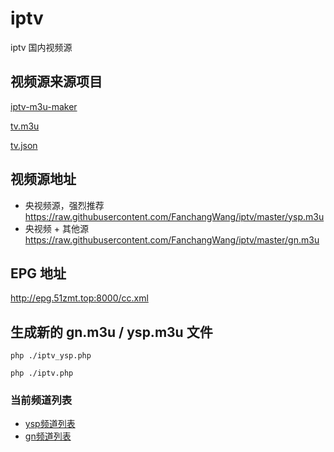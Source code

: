 # iptv
iptv 国内视频源

## 视频源来源项目
[iptv-m3u-maker](https://github.com/EvilCult/iptv-m3u-maker)

[tv.m3u](https://raw.githubusercontent.com/EvilCult/iptv-m3u-maker/master/http/tv.m3u)

[tv.json](https://raw.githubusercontent.com/EvilCult/iptv-m3u-maker/master/http/tv.json)

## 视频源地址
- 央视频源，强烈推荐
<https://raw.githubusercontent.com/FanchangWang/iptv/master/ysp.m3u>
- 央视频 + 其他源
<https://raw.githubusercontent.com/FanchangWang/iptv/master/gn.m3u>

## EPG 地址
<http://epg.51zmt.top:8000/cc.xml>

## 生成新的 gn.m3u / ysp.m3u 文件
```code
php ./iptv_ysp.php

php ./iptv.php
```

### 当前频道列表

- [ysp频道列表](./CHANNEL_YSP.md)
- [gn频道列表](./CHANNEL.md)